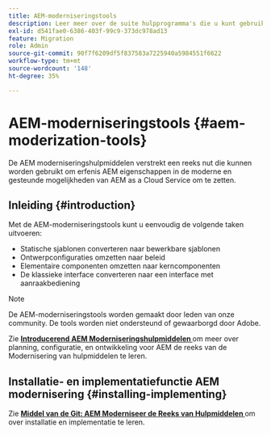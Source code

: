 ```yaml
---
title: AEM-moderniseringstools
description: Leer meer over de suite hulpprogramma's die u kunt gebruiken om verouderde AEM te converteren naar de moderne en ondersteunde mogelijkheden van AEM as a Cloud Service.
exl-id: d541fae0-6386-403f-99c9-373dc978ad13
feature: Migration
role: Admin
source-git-commit: 90f7f6209df5f837583a7225940a5984551f6622
workflow-type: tm+mt
source-wordcount: '148'
ht-degree: 35%

---
```


# AEM-moderniseringstools {#aem-moderization-tools}

De AEM moderniseringshulpmiddelen verstrekt een reeks nut die kunnen worden gebruikt om erfenis AEM eigenschappen in de moderne en gesteunde mogelijkheden van AEM as a Cloud Service om te zetten.


## Inleiding {#introduction}

Met de AEM-moderniseringstools kunt u eenvoudig de volgende taken uitvoeren:

* Statische sjablonen converteren naar bewerkbare sjablonen
* Ontwerpconfiguraties omzetten naar beleid
* Elementaire componenten omzetten naar kerncomponenten
* De klassieke interface converteren naar een interface met aanraakbediening

>[!NOTE]
>De AEM-moderniseringstools worden gemaakt door leden van onze community. De tools worden niet ondersteund of gewaarborgd door Adobe.

Zie **[Introducerend AEM Moderniseringshulpmiddelen ](https://opensource.adobe.com/aem-modernize-tools/)** om meer over planning, configuratie, en ontwikkeling voor AEM de reeks van de Modernisering van hulpmiddelen te leren.

## Installatie- en implementatiefunctie AEM modernisering {#installing-implementing}

Zie **[Middel van de Git: AEM Moderniseer de Reeks van Hulpmiddelen ](https://github.com/adobe/aem-modernize-tools)** om over installatie en implementatie te leren.
